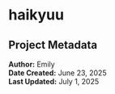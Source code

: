 # haikyuu

## Project Metadata
**Author:** Emily  
**Date Created:** June 23, 2025  
**Last Updated:** July 1, 2025  
